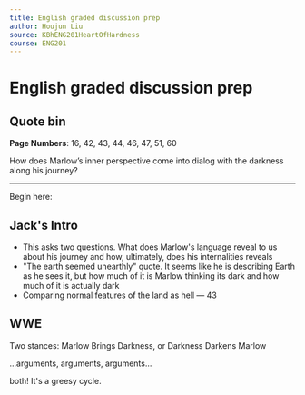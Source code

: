 ```yaml
---
title: English graded discussion prep
author: Houjun Liu
source: KBhENG201HeartOfHardness
course: ENG201
---
```


# English graded discussion prep

## Quote bin

**Page Numbers**: 16, 42, 43, 44, 46, 47, 51, 60

How does Marlow’s inner perspective come into dialog with the darkness along his journey?

***

Begin here:

## Jack's Intro
- This asks two questions. What does Marlow's language reveal to us about his journey and how, ultimately, does his internalities reveals
- "The earth seemed unearthly" quote. It seems like he is describing Earth as he sees it, but how much of it is Marlow thinking its dark and how much of it is actually dark
- Comparing normal features of the land as hell — 43

## WWE

Two stances: Marlow Brings Darkness, or Darkness Darkens Marlow

...arguments, arguments, arguments...

both! It's a greesy cycle.



